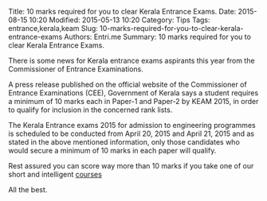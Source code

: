 Title: 10 marks required for you to clear Kerala Entrance Exams.
Date: 2015-08-15 10:20
Modified: 2015-05-13 10:20
Category: Tips
Tags: entrance,kerala,keam
Slug: 10-marks-required-for-you-to-clear-kerala-entrance-exams
Authors: Entri.me
Summary: 10 marks required for you to clear Kerala Entrance Exams.


There is some news for Kerala entrance exams aspirants this year from the Commissioner of Entrance Examinations. 

A press release published on the official website of the Commissioner of Entrance Examinations (CEE), Government of Kerala says a student requires a minimum of 10 marks each in Paper-1 and Paper-2 by KEAM 2015, in order to qualify for inclusion in the concerned rank lists.

The Kerala Entrance exams 2015 for admission to engineering programmes is scheduled to be conducted from April 20, 2015 and April 21, 2015 and as stated in the above mentioned information, only those candidates who would secure a minimum of 10 marks in each paper will qualify.

Rest assured you can score way more than 10 marks if you take one of our short and intelligent [courses](http://entri.me/products/choose/) 

All the best.
